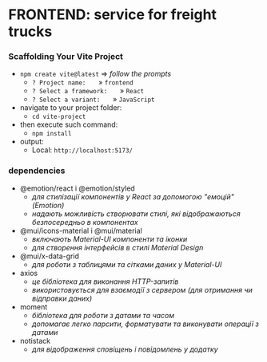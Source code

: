 # FRONTEND: service for freight trucks

### Scaffolding Your Vite Project

* ``npm create vite@latest`` => _follow the prompts_
    - ``? Project name:   ``   » ``frontend``
    - ``? Select a framework:   ``   » ``React``
    - ``? Select a variant:   ``    » ``JavaScript``
* navigate to your project folder:
  - ``cd vite-project``
* then execute such command:
  - ``npm install``
* output: 
  - Local: ``http://localhost:5173/``


### dependencies

+ @emotion/react і @emotion/styled
  - _для стилізації компонентів у React за допомогою "емоцій" (Emotion)_
  - _надають можливість створювати стилі, які відображаються безпосередньо в компонентах_
+ @mui/icons-material і @mui/material
  - _включають Material-UI компоненти та іконки_
  - _для створення інтерфейсів в стилі Material Design_
+ @mui/x-data-grid
  - _для роботи з таблицями та сітками даних у Material-UI_
+ axios
  - _це бібліотека для виконання HTTP-запитів_
  - _використовується для взаємодії з сервером (для отримання чи відправки даних)_
+ moment
  - _бібліотека для роботи з датами та часом_
  - _допомагає легко парсити, форматувати та виконувати операції з датами_
+ notistack
  - _для відображення сповіщень і повідомлень у додатку_











